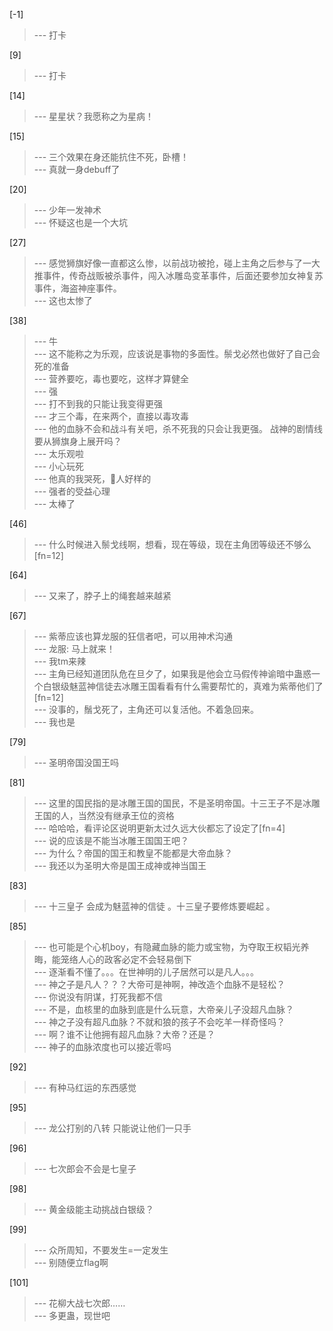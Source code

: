 
[-1] 
>--- 打卡<br>

[9] 
>--- 打卡<br>

[14] 
>--- 星星状？我愿称之为星病！<br>

[15] 
>--- 三个效果在身还能抗住不死，卧槽！<br>
>--- 真就一身debuff了<br>

[20] 
>--- 少年一发神术<br>
>--- 怀疑这也是一个大坑<br>

[27] 
>--- 感觉狮旗好像一直都这么惨，以前战功被抢，碰上主角之后参与了一大推事件，传奇战贩被杀事件，闯入冰雕岛变革事件，后面还要参加女神复苏事件，海盗神座事件。<br>
>--- 这也太惨了<br>

[38] 
>--- 牛<br>
>--- 这不能称之为乐观，应该说是事物的多面性。鬃戈必然也做好了自己会死的准备<br>
>--- 营养要吃，毒也要吃，这样才算健全<br>
>--- 强<br>
>--- 打不到我的只能让我变得更强<br>
>--- 才三个毒，在来两个，直接以毒攻毒<br>
>--- 他的血脉不会和战斗有关吧，杀不死我的只会让我更强。
战神的剧情线要从狮旗身上展开吗？<br>
>--- 太乐观啦<br>
>--- 小心玩死<br>
>--- 他真的我哭死，🦁人好样的<br>
>--- 强者的受益心理<br>
>--- 太棒了<br>

[46] 
>--- 什么时候进入鬃戈线啊，想看，现在等级，现在主角团等级还不够么[fn=12]<br>

[64] 
>--- 又来了，脖子上的绳套越来越紧<br>

[67] 
>--- 紫蒂应该也算龙服的狂信者吧，可以用神术沟通<br>
>--- 龙服: 马上就来！<br>
>--- 我tm来辣<br>
>--- 主角已经知道团队危在旦夕了，如果我是他会立马假传神谕暗中蛊惑一个白银级魅蓝神信徒去冰雕王国看看有什么需要帮忙的，真难为紫蒂他们了[fn=12]<br>
>--- 没事的，鬚戈死了，主角还可以复活他。不着急回来。<br>
>--- 我也是<br>

[79] 
>--- 圣明帝国没国王吗<br>

[81] 
>--- 这里的国民指的是冰雕王国的国民，不是圣明帝国。十三王子不是冰雕王国的人，当然没有继承王位的资格<br>
>--- 哈哈哈，看评论区说明更新太过久远大伙都忘了设定了[fn=4]<br>
>--- 说的应该是不能当冰雕王国国王吧？<br>
>--- 为什么？帝国的国王和教皇不能都是大帝血脉？<br>
>--- 我还以为圣明大帝是国王成神或神当国王<br>

[83] 
>--- 十三皇子 会成为魅蓝神的信徒  。十三皇子要修炼要崛起 。<br>

[85] 
>--- 也可能是个心机boy，有隐藏血脉的能力或宝物，为夺取王权韬光养晦，能笼络人心的政客必定不会轻易倒下<br>
>--- 逐渐看不懂了。。。在世神明的儿子居然可以是凡人。。。<br>
>--- 神之子是凡人？？？大帝可是神啊，神改造个血脉不是轻松？<br>
>--- 你说没有阴谋，打死我都不信<br>
>--- 不是，血核里的血脉到底是什么玩意，大帝亲儿子没超凡血脉？<br>
>--- 神之子没有超凡血脉？不就和狼的孩子不会吃羊一样奇怪吗？<br>
>--- 啊？谁不让他拥有超凡血脉？大帝？还是？<br>
>--- 神子的血脉浓度也可以接近零吗<br>

[92] 
>--- 有种马红运的东西感觉<br>

[95] 
>--- 龙公打别的八转  只能说让他们一只手<br>

[96] 
>--- 七次郎会不会是七皇子<br>

[98] 
>--- 黄金级能主动挑战白银级？<br>

[99] 
>--- 众所周知，不要发生=一定发生<br>
>--- 别随便立flag啊<br>

[101] 
>--- 花柳大战七次郎……<br>
>--- 多更蛊，现世吧<br>
